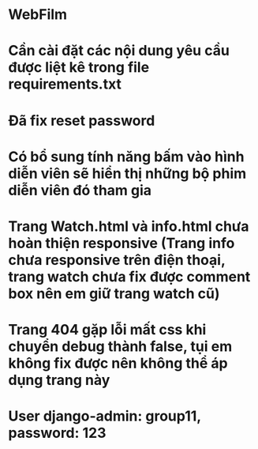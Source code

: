 # WebFilm
# Cần cài đặt các nội dung yêu cầu được liệt kê trong file requirements.txt
 
# Đã fix reset password
# Có bổ sung tính năng bấm vào hình diễn viên sẽ hiển thị những bộ phim diễn viên đó tham gia
# Trang Watch.html và info.html chưa hoàn thiện responsive (Trang info chưa responsive trên điện thoại, trang watch chưa fix được comment box nên em giữ trang watch cũ) 
# Trang 404 gặp lỗi mất css khi chuyển debug thành false, tụi em không fix được nên không thể áp dụng trang này
# User django-admin: group11, password: 123